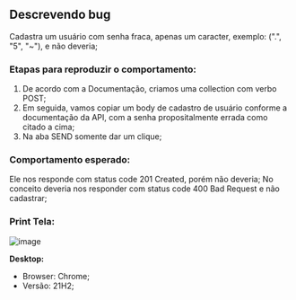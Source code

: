 ## Descrevendo bug 
Cadastra um usuário com senha fraca, apenas um caracter, exemplo: (".", "5", "~"), e não deveria;

### Etapas para reproduzir o comportamento:

1. De acordo com a Documentação, criamos uma collection com verbo POST;
2. Em seguida, vamos copiar um body de cadastro de usuário conforme a documentação da API, com a senha propositalmente errada como citado a cima;
3. Na aba SEND somente dar um clique;

### Comportamento esperado:
Ele nos responde com status code 201 Created, porém não deveria; 
No conceito deveria nos responder com status code 400 Bad Request e não cadastrar;

### Print Tela:
![image](https://user-images.githubusercontent.com/102266911/188257588-d974054c-1e59-43eb-94d3-0470c1bc2f00.png)

**Desktop:**
 - Browser: Chrome;
 - Versão: 21H2;

